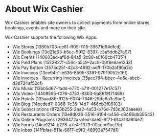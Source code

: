 # About Wix Cashier


Wix Cashier enables site owners to collect payments from online stores, bookings, events and more on their site.

Wix Cashier supports the following Wix Apps:
- Wix Stores (1380b703-ce81-ff05-f115-39571d94dfcd)
- Wix Bookings (13d21c63-b5ec-5912-8397-c3a5ddb27a97)
- Wix Events (140603ad-af8d-84a5-2c80-a0f60cb47351)
- Wix Paid Plans (1522827f-c56c-a5c9-2ac9-00f9e6ae12d3)
- Wix Pay Button (3575d251-42c3-4992-adff-170b2af90a2c)
- Wix Invoices (13ee94c1-b635-8505-3391-97919052c16f)
- Wix Invoices - Recurring Invoices (35aec784-bbec-4e6e-abcb-d3d724af52cf)
- Wix Music (13bb5d67-1add-e770-a71f-001277e17c57)
- Wix Video (14409595-f076-4753-8303-9a86f9f71469)
- Wix Hotels (135aad86-9125-6074-7346-29dc6a3c9bcf)
- Wix Blog (14bcded7-0066-7c35-14d7-466cb3f09103)
- Wix Subscriptions (8725b255-2aa2-4a53-b76d-7d3c363aaeea)
- Wix Restaurants Orders (13e8d036-5516-6104-b456-c8466db39542)
- Wix Online Programs (2936472a-a1ed-4ae5-9f71-614313a9f4e7)
- Wix Forms (14ce1214-b278-a7e4-1373-00cebd1bef7c)
- Wix Inbox (141fbfae-511e-6817-c9f0-48993a7547d1)
